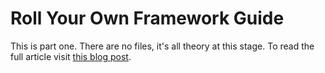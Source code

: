 Roll Your Own Framework Guide
=============================

This is part one. There are no files, it's all theory at this stage. To read the full article visit [this blog post](http://jamessteel.co.uk/blog/roll-your-own-framework-overview "Roll Your Own Framework Overview").